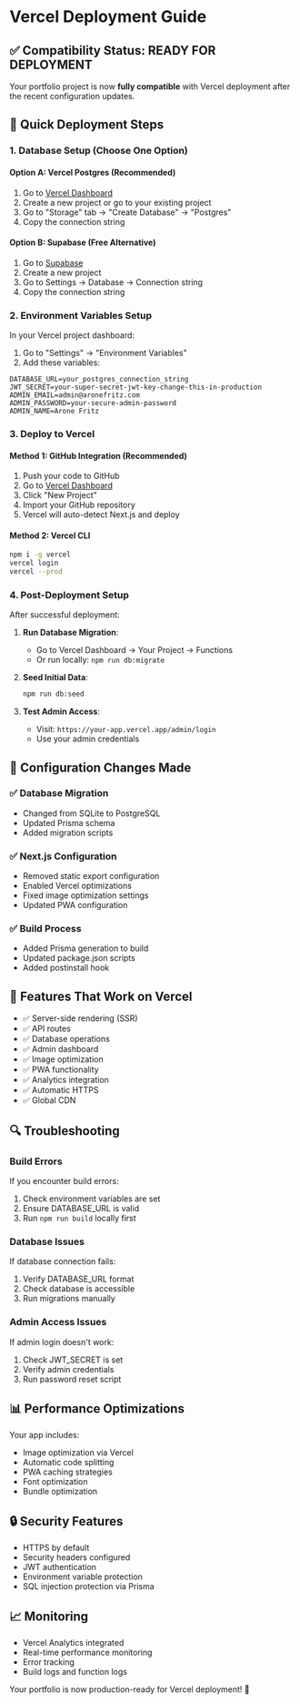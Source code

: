 # Vercel Deployment Guide

## ✅ Compatibility Status: READY FOR DEPLOYMENT

Your portfolio project is now **fully compatible** with Vercel deployment after the recent configuration updates.

## 🚀 Quick Deployment Steps

### 1. Database Setup (Choose One Option)

#### Option A: Vercel Postgres (Recommended)
1. Go to [Vercel Dashboard](https://vercel.com/dashboard)
2. Create a new project or go to your existing project
3. Go to "Storage" tab → "Create Database" → "Postgres"
4. Copy the connection string

#### Option B: Supabase (Free Alternative)
1. Go to [Supabase](https://supabase.com)
2. Create a new project
3. Go to Settings → Database → Connection string
4. Copy the connection string

### 2. Environment Variables Setup

In your Vercel project dashboard:
1. Go to "Settings" → "Environment Variables"
2. Add these variables:

```
DATABASE_URL=your_postgres_connection_string
JWT_SECRET=your-super-secret-jwt-key-change-this-in-production
ADMIN_EMAIL=admin@aronefritz.com
ADMIN_PASSWORD=your-secure-admin-password
ADMIN_NAME=Arone Fritz
```

### 3. Deploy to Vercel

#### Method 1: GitHub Integration (Recommended)
1. Push your code to GitHub
2. Go to [Vercel Dashboard](https://vercel.com/dashboard)
3. Click "New Project"
4. Import your GitHub repository
5. Vercel will auto-detect Next.js and deploy

#### Method 2: Vercel CLI
```bash
npm i -g vercel
vercel login
vercel --prod
```

### 4. Post-Deployment Setup

After successful deployment:

1. **Run Database Migration**:
   - Go to Vercel Dashboard → Your Project → Functions
   - Or run locally: `npm run db:migrate`

2. **Seed Initial Data**:
   ```bash
   npm run db:seed
   ```

3. **Test Admin Access**:
   - Visit: `https://your-app.vercel.app/admin/login`
   - Use your admin credentials

## 🔧 Configuration Changes Made

### ✅ Database Migration
- Changed from SQLite to PostgreSQL
- Updated Prisma schema
- Added migration scripts

### ✅ Next.js Configuration
- Removed static export configuration
- Enabled Vercel optimizations
- Fixed image optimization settings
- Updated PWA configuration

### ✅ Build Process
- Added Prisma generation to build
- Updated package.json scripts
- Added postinstall hook

## 🎯 Features That Work on Vercel

- ✅ Server-side rendering (SSR)
- ✅ API routes
- ✅ Database operations
- ✅ Admin dashboard
- ✅ Image optimization
- ✅ PWA functionality
- ✅ Analytics integration
- ✅ Automatic HTTPS
- ✅ Global CDN

## 🔍 Troubleshooting

### Build Errors
If you encounter build errors:
1. Check environment variables are set
2. Ensure DATABASE_URL is valid
3. Run `npm run build` locally first

### Database Issues
If database connection fails:
1. Verify DATABASE_URL format
2. Check database is accessible
3. Run migrations manually

### Admin Access Issues
If admin login doesn't work:
1. Check JWT_SECRET is set
2. Verify admin credentials
3. Run password reset script

## 📊 Performance Optimizations

Your app includes:
- Image optimization via Vercel
- Automatic code splitting
- PWA caching strategies
- Font optimization
- Bundle optimization

## 🔒 Security Features

- HTTPS by default
- Security headers configured
- JWT authentication
- Environment variable protection
- SQL injection protection via Prisma

## 📈 Monitoring

- Vercel Analytics integrated
- Real-time performance monitoring
- Error tracking
- Build logs and function logs

Your portfolio is now production-ready for Vercel deployment! 🚀
